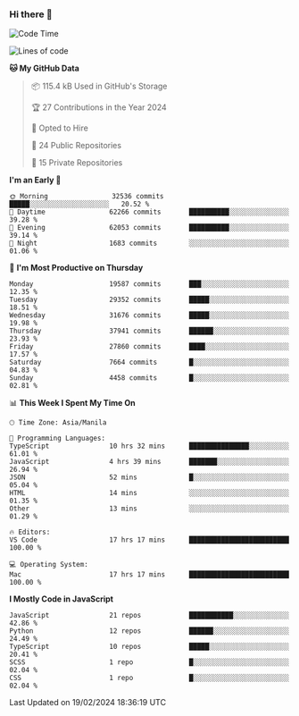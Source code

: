 ### Hi there 👋

<!--START_SECTION:waka-->
![Code Time](http://img.shields.io/badge/Code%20Time-572%20hrs%2011%20mins-blue)

![Lines of code](https://img.shields.io/badge/From%20Hello%20World%20I%27ve%20Written-63.1%20million%20lines%20of%20code-blue)

**🐱 My GitHub Data** 

> 📦 115.4 kB Used in GitHub's Storage 
 > 
> 🏆 27 Contributions in the Year 2024
 > 
> 💼 Opted to Hire
 > 
> 📜 24 Public Repositories 
 > 
> 🔑 15 Private Repositories 
 > 
**I'm an Early 🐤** 

```text
🌞 Morning                32536 commits       █████░░░░░░░░░░░░░░░░░░░░   20.52 % 
🌆 Daytime                62266 commits       ██████████░░░░░░░░░░░░░░░   39.28 % 
🌃 Evening                62053 commits       ██████████░░░░░░░░░░░░░░░   39.14 % 
🌙 Night                  1683 commits        ░░░░░░░░░░░░░░░░░░░░░░░░░   01.06 % 
```
📅 **I'm Most Productive on Thursday** 

```text
Monday                   19587 commits       ███░░░░░░░░░░░░░░░░░░░░░░   12.35 % 
Tuesday                  29352 commits       █████░░░░░░░░░░░░░░░░░░░░   18.51 % 
Wednesday                31676 commits       █████░░░░░░░░░░░░░░░░░░░░   19.98 % 
Thursday                 37941 commits       ██████░░░░░░░░░░░░░░░░░░░   23.93 % 
Friday                   27860 commits       ████░░░░░░░░░░░░░░░░░░░░░   17.57 % 
Saturday                 7664 commits        █░░░░░░░░░░░░░░░░░░░░░░░░   04.83 % 
Sunday                   4458 commits        █░░░░░░░░░░░░░░░░░░░░░░░░   02.81 % 
```


📊 **This Week I Spent My Time On** 

```text
🕑︎ Time Zone: Asia/Manila

💬 Programming Languages: 
TypeScript               10 hrs 32 mins      ███████████████░░░░░░░░░░   61.01 % 
JavaScript               4 hrs 39 mins       ███████░░░░░░░░░░░░░░░░░░   26.94 % 
JSON                     52 mins             █░░░░░░░░░░░░░░░░░░░░░░░░   05.04 % 
HTML                     14 mins             ░░░░░░░░░░░░░░░░░░░░░░░░░   01.35 % 
Other                    13 mins             ░░░░░░░░░░░░░░░░░░░░░░░░░   01.29 % 

🔥 Editors: 
VS Code                  17 hrs 17 mins      █████████████████████████   100.00 % 

💻 Operating System: 
Mac                      17 hrs 17 mins      █████████████████████████   100.00 % 
```

**I Mostly Code in JavaScript** 

```text
JavaScript               21 repos            ███████████░░░░░░░░░░░░░░   42.86 % 
Python                   12 repos            ██████░░░░░░░░░░░░░░░░░░░   24.49 % 
TypeScript               10 repos            █████░░░░░░░░░░░░░░░░░░░░   20.41 % 
SCSS                     1 repo              █░░░░░░░░░░░░░░░░░░░░░░░░   02.04 % 
CSS                      1 repo              █░░░░░░░░░░░░░░░░░░░░░░░░   02.04 % 
```




 Last Updated on 19/02/2024 18:36:19 UTC
<!--END_SECTION:waka-->

